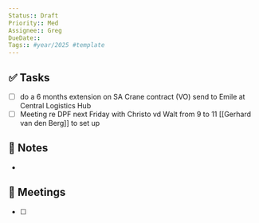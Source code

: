 ```yaml
---
Status:: Draft
Priority:: Med
Assignee:: Greg
DueDate:: 
Tags:: #year/2025 #template
---
```


## ✅ Tasks
- [ ] do a 6 months extension on SA Crane contract (VO) send to Emile at Central Logistics Hub
- [ ] Meeting re DPF next Friday with Christo vd Walt from 9 to 11 [[Gerhard van den Berg]] to set up

## 📝 Notes
-

## 📅 Meetings
- [ ]
